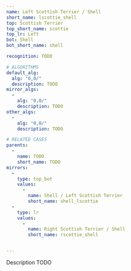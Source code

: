 ```yaml
---
name: Left Scottish Terrier / Shell
short_name: lscottie_shell
top: Scottish Terrier
top_short_name: scottie
top_lr: Left
bot: Shell
bot_short_name: shell

recognition: TODO

# ALGORITHMS
default_alg:
  alg: "0,0/"
  description: TODO
mirror_algs:
  -
    alg: "0,0/"
    description: TODO
other_algs:
  -
    alg: "0,0/"
    description: TODO

# RELATED CASES
parents:
  -
    name: TODO
    short_name: TODO
mirrors:
  -
    type: top_bot
    values: 
      -
        name: Shell / Left Scottish Terrier
        short_name: shell_lscottie
  -
    type: lr
    values: 
      -
        name: Right Scottish Terrier / Shell
        short_name: rscottie_shell


---
```


Description TODO

